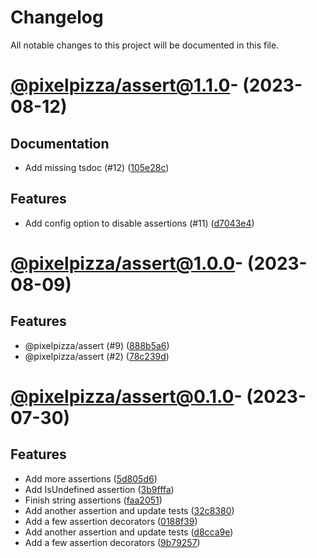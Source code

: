 # Changelog

All notable changes to this project will be documented in this file.

# [@pixelpizza/assert@1.1.0](https://github.com/pixelpizza/utilities/compare/@pixelpizza/assert@1.0.1...@pixelpizza/assert@1.1.0)- (2023-08-12)

## Documentation

- Add missing tsdoc (#12) ([105e28c](https://github.com/pixelpizza/utilities/commit/105e28cabc54c8e5ae0570ac6a49097e019aee70))

## Features

- Add config option to disable assertions (#11) ([d7043e4](https://github.com/pixelpizza/utilities/commit/d7043e4042e8cfb05a2421273117b6b9c3af8ac9))

# [@pixelpizza/assert@1.0.0](https://github.com/pixelpizza/utilities/compare/@pixelpizza/assert@0.1.0...@pixelpizza/assert@1.0.0)- (2023-08-09)

## Features

- @pixelpizza/assert (#9) ([888b5a6](https://github.com/pixelpizza/utilities/commit/888b5a6ebc4076d9b4789ca6f763d8f96ea41572))
- @pixelpizza/assert (#2) ([78c239d](https://github.com/pixelpizza/utilities/commit/78c239d3d74bb7de4085732e6ab70dba57916541))

# [@pixelpizza/assert@0.1.0](https://github.com/pixelpizza/utilities/tree/@pixelpizza/assert@0.1.0)- (2023-07-30)

## Features

- Add more assertions ([5d805d6](https://github.com/pixelpizza/utilities/commit/5d805d6e10a3d58320bbdf3ccbc068ba97620009))
- Add IsUndefined assertion ([3b9fffa](https://github.com/pixelpizza/utilities/commit/3b9fffabdb590a2f5566acc6b5478b7caba03ee0))
- Finish string assertions ([faa2051](https://github.com/pixelpizza/utilities/commit/faa20511d96e70e56cbfca0027bd01922d31d543))
- Add another assertion and update tests ([32c8380](https://github.com/pixelpizza/utilities/commit/32c8380317868ee361f0c571bcd96efb217b9acd))
- Add a few assertion decorators ([0188f39](https://github.com/pixelpizza/utilities/commit/0188f390e67f30ba8ed7067fb2d3a9569b11fa97))
- Add another assertion and update tests ([d8cca9e](https://github.com/pixelpizza/utilities/commit/d8cca9e7fff4bc971ec2eab37905a71014386fa2))
- Add a few assertion decorators ([9b79257](https://github.com/pixelpizza/utilities/commit/9b7925702b290257a5e0dea6253035eb7209c626))

